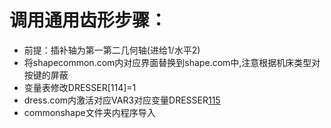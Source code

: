 # 调用通用齿形步骤：

* 前提：插补轴为第一第二几何轴(进给1/水平2)
* 将shapecommon.com内对应界面替换到shape.com中,注意根据机床类型对按键的屏蔽
* 变量表修改DRESSER[114]=1
* dress.com内激活对应VAR3对应变量DRESSER[115](界面调用为：DRESSER[116])
* commonshape文件夹内程序导入